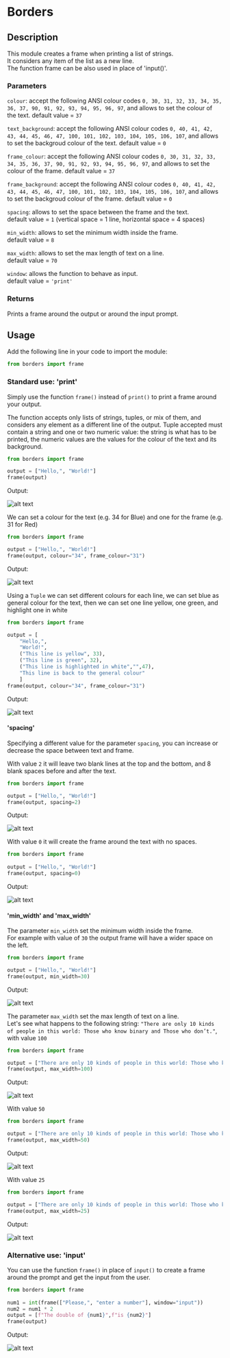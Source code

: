 # Borders

## Description

This module creates a frame when printing a list of strings.  
It considers any item of the list as a new line.  
The function frame can be also used in place of 'input()'.

### Parameters

```colour```: accept the following ANSI colour codes ```0, 30, 31, 32, 33, 34, 35, 36, 37, 90, 91, 92, 93, 94, 95, 96, 97```, and allows to set the colour of the text.
default value = ```37```  

```text_background```: accept the following ANSI colour codes ```0, 40, 41, 42, 43, 44, 45, 46, 47, 100, 101, 102, 103, 104, 105, 106, 107```, and allows to set the backgroud colour of the text.
default value = ```0```  

```frame_colour```: accept the following ANSI colour codes ```0, 30, 31, 32, 33, 34, 35, 36, 37, 90, 91, 92, 93, 94, 95, 96, 97```, and allows to set the colour of the frame.
default value = ```37```  

```frame_background```: accept the following ANSI colour codes ```0, 40, 41, 42, 43, 44, 45, 46, 47, 100, 101, 102, 103, 104, 105, 106, 107```, and allows to set the backgroud colour of the frame.
default value = ```0```

```spacing```: allows to set the space between the frame and the text.  
default value = ```1``` (vertical space = 1 line, horizontal space = 4 spaces)  

```min_width```: allows to set the minimum width inside the frame.  
default value = ```8```  

```max_width```: allows to set the max length of text on a line.  
default value = ```70```  

```window```: allows the function to behave as input.  
default value = ```'print'```

### Returns

Prints a frame around the output or around the input prompt.

## Usage

Add the following line in your code to import the module:  

```python
from borders import frame
```

### Standard use: 'print'

Simply use the function ```frame()``` instead of ```print()``` to print a frame around your output.  

The function accepts only lists of strings, tuples, or mix of them, and considers any element as a different line of the output.
Tuple accepted must contain a string and one or two numeric value: the string is what has to be printed, the numeric values are the values for the colour of the text and its background.

```python
from borders import frame

output = ["Hello,", "World!"]
frame(output)
```

Output:

![alt text](png/borders01.png)

We can set a colour for the text (e.g. 34 for Blue) and one for the frame (e.g. 31 for Red)

```python
from borders import frame

output = ["Hello,", "World!"]
frame(output, colour="34", frame_colour="31")
```

Output:

![alt text](png/borders02.png)

Using a ```Tuple``` we can set different colours for each line, we can set blue as general colour for the text, then we can set one line yellow, one green, and highlight one in white

```python
from borders import frame

output = [
    "Hello,",
    "World!",
    ("This line is yellow", 33),
    ("This line is green", 32),
    ("This line is highlighted in white","",47),
    "This line is back to the general colour"
    ]
frame(output, colour="34", frame_colour="31")
```

Output:

![alt text](png/borders02b.png)

#### 'spacing'

Specifying a different value for the parameter ```spacing```, you can increase or decrease the space between text and frame.  

With value ```2``` it will leave two blank lines at the top and the bottom, and 8 blank spaces before and after the text.

```python
from borders import frame  

output = ["Hello,", "World!"]
frame(output, spacing=2)
```

Output:

![alt text](png/borders03.png)

With value ```0``` it will create the frame around the text with no spaces.

```python
from borders import frame  
  
output = ["Hello,", "World!"]
frame(output, spacing=0)
```

Output:

![alt text](png/borders04.png)

#### 'min_width' and 'max_width'

The parameter ```min_width``` set the minimum width inside the frame.  
For example with value of ```30``` the output frame will have a wider space on the left.

```python
from borders import frame  

output = ["Hello,", "World!"]
frame(output, min_width=30)
```

Output:

![alt text](png/borders05.png)  

The parameter ```max_width``` set the max length of text on a line.  
Let's see what happens to the following string:
```"There are only 10 kinds of people in this world: Those who know binary and Those who don’t."```, with value ```100```

```python
from borders import frame  

output = ["There are only 10 kinds of people in this world: Those who know binary and Those who don't."]
frame(output, max_width=100)
```

Output:

![alt text](png/borders06.png)

With value ```50```  

```python
from borders import frame  

output = ["There are only 10 kinds of people in this world: Those who know binary and Those who don't."]
frame(output, max_width=50)
```

Output:

![alt text](png/borders07.png)

With value ```25```  

```python
from borders import frame

output = ["There are only 10 kinds of people in this world: Those who know binary and Those who don't."]
frame(output, max_width=25)
```

Output:

![alt text](png/borders08.png)

### Alternative use: 'input'

You can use the function ```frame()``` in place of ```input()``` to create a frame around the prompt and get the input from the user.

```python
from borders import frame
 
num1 = int(frame(["Please,", "enter a number"], window="input"))
num2 = num1 * 2
output = [f"The double of {num1}",f"is {num2}"]
frame(output)
```

Output:

![alt text](png/borders09.png)
